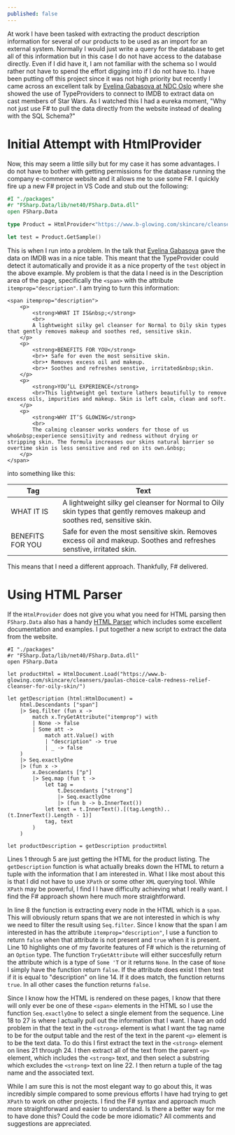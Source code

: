 ```yaml
---
published: false
---
```

At work I have been tasked with extracting the product description information for several of our products to be used as an import for an external system. Normally I would just write a query for the database to get all of this information but in this case I do not have access to the database directly. Even if I did have it, I am not familiar with the schema so I would rather not have to spend the effort digging into if I do not have to. I have been putting off this project since it was not high priority but recently I came across an excellent talk by [Evelina Gabasova at NDC Oslo](https://www.youtube.com/watch?v=K_AlkvZsUus&t=1219s) where she showed the use of TypeProviders to connect to IMDB to extract data on cast members of Star Wars. As I watched this I had a eureka moment, "Why not just use F# to pull the data directly from the website instead of dealing with the SQL Schema?"

# Initial Attempt with HtmlProvider

Now, this may seem a little silly but for my case it has some advantages. I do not have to bother with getting permissions for the database running the company e-commerce website and it allows me to use some F#. I quickly fire up a new F# project in VS Code and stub out the following:

```fsharp
#I "./packages"
#r "FSharp.Data/lib/net40/FSharp.Data.dll"
open FSharp.Data

type Product = HtmlProvider<"https://www.b-glowing.com/skincare/cleansers/paulas-choice-calm-redness-relief-cleanser-for-oily-skin/">

let test = Product.GetSample()
```

This is when I run into a problem. In the talk that [Evelina Gabasova](http://evelinag.com/) gave the data on IMDB was in a nice table. This meant that the TypeProvider could detect it automatically and provide it as a nice property of the `test` object in the above example. My problem is that the data I need is in the Description area of the page, specifically the `<span>` with the attribute `itemprop="description"`. I am trying to turn this information:

```
<span itemprop="description">
	<p>
		<strong>WHAT IT IS&nbsp;</strong>
		<br>
		A lightweight silky gel cleanser for Normal to Oily skin types that gently removes makeup and soothes red, sensitive skin.
	</p>
	<p>
		<strong>BENEFITS FOR YOU</strong>
		<br>• Safe for even the most sensitive skin.
		<br>• Removes excess oil and makeup.
		<br>• Soothes and refreshes senstive, irritated&nbsp;skin.
	</p>
	<p>
		<strong>YOU’LL EXPERIENCE</strong>
		<br>This lightweight gel texture lathers beautifully to remove excess oils, impurities and makeup. Skin is left calm, clean and soft.
	</p>
	<p>
		<strong>WHY IT’S GLOWING</strong>
		<br>
		The calming cleanser works wonders for those of us who&nbsp;experience sensitivity and redness without drying or stripping skin. The formula increases our skins natural barrier so overtime skin is less sensitive and red on its own.&nbsp;
	</p>
</span>
```

into something like this:

| Tag | Text |
|-----|------|
|WHAT IT IS|A lightweight silky gel cleanser for Normal to Oily skin types that gently removes makeup and soothes red, sensitive skin.|
|BENEFITS FOR YOU|Safe for even the most sensitive skin. Removes excess oil and makeup. Soothes and refreshes senstive, irritated skin.|

This means that I need a different approach. Thankfully, F# delivered.

# Using HTML Parser
If the `HtmlProvider` does not give you what you need for HTML parsing then `FSharp.Data` also has a handy [HTML Parser](http://fsharp.github.io/FSharp.Data/library/HtmlParser.html) which includes some excellent documentation and examples. I put together a new script to extract the data from the website.

```
#I "./packages"
#r "FSharp.Data/lib/net40/FSharp.Data.dll"
open FSharp.Data

let productHtml = HtmlDocument.Load("https://www.b-glowing.com/skincare/cleansers/paulas-choice-calm-redness-relief-cleanser-for-oily-skin/")

let getDescription (html:HtmlDocument) = 
    html.Descendants ["span"]
    |> Seq.filter (fun x ->
        match x.TryGetAttribute("itemprop") with
        | None -> false
        | Some att ->
            match att.Value() with
            | "description" -> true
            | _ -> false
    )
    |> Seq.exactlyOne
    |> (fun x -> 
        x.Descendants ["p"]
        |> Seq.map (fun t -> 
            let tag = 
                t.Descendants ["strong"] 
                |> Seq.exactlyOne 
                |> (fun b -> b.InnerText())
            let text = t.InnerText().[(tag.Length)..(t.InnerText().Length - 1)]
            tag, text
        )
    )

let productDescription = getDescription productHtml
```

Lines 1 through 5 are just getting the HTML for the product listing. The `getDescription` function is what actually breaks down the HTML to return a tuple with the information that I am interested in. What I like most about this is that I did not have to use `XPath` or some other `XML` querying tool. While `XPath` may be powerful, I find I I have difficulty achieving what I really want. I find the F# approach shown here much more straightforward.

In line 8 the function is extracting every node in the HTML which is a `span`. This will obviously return spans that we are not interested in which is why we need to filter the result using `Seq.filter`. Since I know that the span I am interested in has the attribute `itemprop="description"`, I use a function to return `false` when that attribute is not present and `true` when it is present. Line 10 highlights one of my favorite features of F# which is the returning of an `Option` type. The function `TryGetAttribute` will either succesfully return the attribute which is a type of `Some 'T` or it returns `None`. In the case of `None` I simply have the function return `false`. If the attribute does exist I then test if it is equal to "description" on line 14. If it does match, the function returns `true`. In all other cases the function returns `false`.

Since I know how the HTML is rendered on these pages, I know that there will only ever be one of these `<span>` elements in the HTML so I use the function `Seq.exactlyOne` to select a single element from the sequence. Line 18 to 27 is where I actually pull out the information that I want. I have an odd problem in that the text in the `<strong>` element is what I want the tag name to be for the output table and the rest of the text in the parent `<p>` element is to be the text data. To do this I first extract the text in the `<strong>` element on lines 21 through 24. I then extract all of the text from the parent `<p>` element, which includes the `<strong>` text, and then select a substring which excludes the `<strong>` text on line 22. I then return a tuple of the tag name and the associated text.

While I am sure this is not the most elegant way to go about this, it was incredibly simple compared to some previous efforts I have had trying to get `XPath` to work on other projects. I find the F# syntax and approach much more straightforward and easier to understand. Is there a better way for me to have done this? Could the code be more idiomatic? All comments and suggestions are appreciated.

